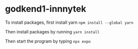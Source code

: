 # godkend1-innnytek

To install packages, first install yarn ```npm install --global yarn```

Then install packages by running ```yarn install```

Then start the program by typing ```npx expo```
